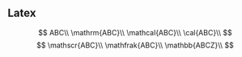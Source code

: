 ## Latex

$$
ABC\\
\mathrm{ABC}\\
\mathcal{ABC}\\
\cal{ABC}\\
$$
$$
\mathscr{ABC}\\
\mathfrak{ABC}\\
\mathbb{ABCZ}\\
$$